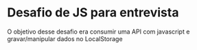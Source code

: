 # Desafio de JS para entrevista
O objetivo desse desafio era consumir uma API com javascript e gravar/manipular dados no LocalStorage
